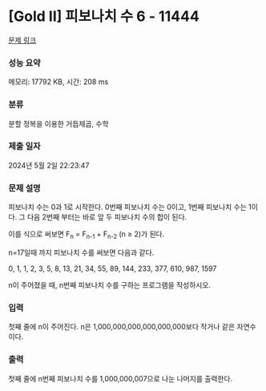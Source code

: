 # [Gold II] 피보나치 수 6 - 11444 

[문제 링크](https://www.acmicpc.net/problem/11444) 

### 성능 요약

메모리: 17792 KB, 시간: 208 ms

### 분류

분할 정복을 이용한 거듭제곱, 수학

### 제출 일자

2024년 5월 2일 22:23:47

### 문제 설명

<p>피보나치 수는 0과 1로 시작한다. 0번째 피보나치 수는 0이고, 1번째 피보나치 수는 1이다. 그 다음 2번째 부터는 바로 앞 두 피보나치 수의 합이 된다.</p>

<p>이를 식으로 써보면 F<sub>n</sub> = F<sub>n-1</sub> + F<sub>n-2</sub> (n ≥ 2)가 된다.</p>

<p>n=17일때 까지 피보나치 수를 써보면 다음과 같다.</p>

<p>0, 1, 1, 2, 3, 5, 8, 13, 21, 34, 55, 89, 144, 233, 377, 610, 987, 1597</p>

<p>n이 주어졌을 때, n번째 피보나치 수를 구하는 프로그램을 작성하시오.</p>

### 입력 

 <p>첫째 줄에 n이 주어진다. n은 1,000,000,000,000,000,000보다 작거나 같은 자연수이다.</p>

### 출력 

 <p>첫째 줄에 n번째 피보나치 수를 1,000,000,007으로 나눈 나머지를 출력한다.</p>

